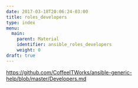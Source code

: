 ```yaml
---
date: 2017-03-18T20:06:24-03:00
title: roles_developers
type: index
menu:
  main:
    parent: Material
    identifier: ansible_roles_developers
    weight: 0
draft: true
---
```


https://github.com/CoffeeITWorks/ansible-generic-help/blob/master/Developers.md
